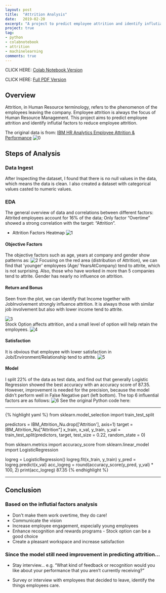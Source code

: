 ```yaml
---
layout: post
title:  "Attrition Analysis"
date:   2019-02-20
excerpt: "A project to predict employee attrition and identify influtial factors to reduce employee attrition."
project: true
tag:
- python 
- colabnotebook
- attrition
- machinelearning
comments: true
---
```


CLICK HERE:
[Colab Notebook Version](https://github.com/lmei33/trial/blob/master/Employee_Attrition_Analysis.ipynb)

CLICK HERE:
[Full PDF Version](https://github.com/lmei33/Miscellaneous/blob/master/Lan%20Mei%20-%20Final%20Project.pdf)


      
## Overview
Attrition, in Human Resource terminology, refers to the phenomenon of the employees leaving the company. Employee attrition is always the focus of Human Resource Management. This project aims to  predict employee attrition and identify influtial factors to reduce employee attrition. 

The original data is from:
[IBM HR Analytics Employee Attrition & Performance](https://www.kaggle.com/pavansubhasht/ibm-hr-analytics-attrition-dataset)
![0](https://mk0at44uvaxh7f73.kinstacdn.com/wp-content/uploads/2017/12/Topic-1.png)    

## Steps of Analysis  

### Data Ingest
After Inspecting the dataset, I found that there is no null values in the data, which means the data is clean. I also created a dataset with categorical values casted to numeric values.

### EDA 
The general overview of data and correlations between different factors: Attrited employees account for 16% of the data; Only factor “Overtime” showed a strong correlation with the target: “Attrition”.

* Attrition Factors Heatmap
![1](https://raw.githubusercontent.com/lmei33/lmei33.github.io/master/assets/img/2.png) 

#### Objective Factors
The objective factors such as age, years at company and gender show patterns as:
![2](https://raw.githubusercontent.com/lmei33/lmei33.github.io/master/assets/img/final/objective.PNG) 
Focusing on the red area (distribution of Attrition), we can find that 'younger' employees (Age/
YearsAtCompany) tend to attrite, which is not surprising. Also, those who have worked in more than 5
companies tend to attrite. Gender has nearly no influence on attrition.

#### Return and Bonus
Seen from the plot, we can identify that Income together with JobInvolvement strongly influence attrition. It is always those with similar job involvement but also with lower income tend to attrite.

![3](https://raw.githubusercontent.com/lmei33/lmei33.github.io/master/assets/img/final/return.PNG)    
Stock Option affects attrition, and a small level of option will help retain the employees.
![4](https://raw.githubusercontent.com/lmei33/lmei33.github.io/master/assets/img/final/return2.PNG)

#### Satisfaction
It is obvious that employee with lower satisfaction in Job/Environment/Relationship tend to attrite.
![5](https://raw.githubusercontent.com/lmei33/lmei33.github.io/master/assets/img/final/satisfaction.PNG)

#### Model
I split 22% of the data as test data, and find out that generally Logistic Regression showed the best accuracy with an accuracy score of 87.35. However, improvement is needed for the precision, because the model didn’t perform well in False Negative part (left bottom). The top 6 influential factors are as follows:
![6](https://raw.githubusercontent.com/lmei33/lmei33.github.io/master/assets/img/final/result.PNG)
See the original Python code here:

---

{% highlight yaml %}
from sklearn.model_selection import train_test_split

predictors = IBM_Attrition_Nu.drop(['Attrition'], axis=1)
target = IBM_Attrition_Nu["Attrition"]
x_train, x_val, y_train, y_val = train_test_split(predictors, target, test_size = 0.22, random_state = 0)

from sklearn.metrics import accuracy_score
from sklearn.linear_model import LogisticRegression

logreg = LogisticRegression()
logreg.fit(x_train, y_train)
y_pred = logreg.predict(x_val)
acc_logreg = round(accuracy_score(y_pred, y_val) * 100, 2)
print(acc_logreg)
87.35
{% endhighlight %}

---


## Conclusion
### Based on the influtial factors analysis
* Don't make them work overtime, they do care!
* Communicate the vision 
* Increase employee engagement, especially young employees
* Enhance recognition and rewards programs - Stock option can be a good choice 
* Create a pleasant workspace and increase satisfaction

### Since the model still need improvement in predicting attrition...
* Stay interview...
   e.g.
   “What kind of feedback or recognition would you like about your performance that you aren’t currently receiving?”

* Survey or interview with employees that decided to leave, identify the things employees care.
